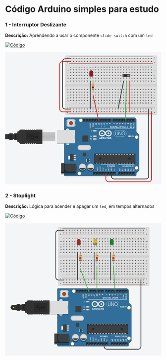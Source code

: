 # Código Arduino simples para estudo


### 1 - Interruptor Deslizante
**Descrição:** Aprendendo a usar o componente `slide switch` com um  `led`

[![Código](https://img.shields.io/badge/Codigo-blue)](https://github.com/michelleGomes85/Arduino/blob/main/interruptor.ino)

![Foto montagem fisica](assets/switch.png)

### 2 - Stoplight
**Descrição:**  Lógica para acender e apagar um `led`, em tempos alternados 

[![Código](https://img.shields.io/badge/Codigo-blue)](https://github.com/michelleGomes85/Arduino/blob/main/stoplight.ino)

![Foto montagem fisica](assets/Stoplight.png)

